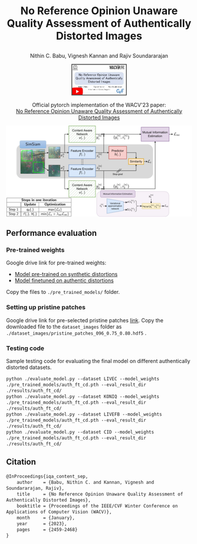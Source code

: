 # <p align="center">No Reference Opinion Unaware Quality Assessment of Authentically Distorted Images</p>
<p align="center">
Nithin C. Babu, Vignesh Kannan and Rajiv Soundararajan
</p>

<p align="center">
<a href="https://www.youtube.com/watch?v=Vgw0ithqHxE"><img src="./imgs/yt_thumb.jpg" width="150"></a>
</p>

<p align="center">
<a>Official pytorch implementation of the WACV'23 paper:</a><br>
<a href="https://openaccess.thecvf.com/content/WACV2023/html/Babu_No_Reference_Opinion_Unaware_Quality_Assessment_of_Authentically_Distorted_Images_WACV_2023_paper.html">No Reference Opinion Unaware Quality Assessment of Authentically Distorted Images</a>

</p>

![Architecture](./imgs/MainArch3.jpg)

## Performance evaluation
### Pre-trained weights
Google drive link for pre-trained weights:
- [Model pre-trained on synthetic distortions](https://drive.google.com/file/d/1reM8kTgLPBRNZI9fHylrN-nJ1xX0t0pG/view?usp=share_link)
- [Model finetuned on authentic distortions](https://drive.google.com/file/d/1-eXxqqUJSHK8mcKyVPRnL3_RDy6OihSv/view?usp=share_link)

Copy the files to ```./pre_trained_models/``` folder.
### Setting up pristine patches
Google drive link for pre-selected pristine patches [link](https://drive.google.com/file/d/1TV2tHbzqThRNIOFCZp6tZMNryl5Z0bbS/view?usp=share_link). Copy the downloaded file to the ```dataset_images``` folder as ```./dataset_images/pristine_patches_096_0.75_0.80.hdf5``` .

### Testing code
Sample testing code for evaluating the final model on different authentically distorted datasets.
```
python ./evaluate_model.py --dataset LIVEC --model_weights ./pre_trained_models/auth_ft_cd.pth --eval_result_dir ./results/auth_ft_cd/
python ./evaluate_model.py --dataset KONIQ --model_weights ./pre_trained_models/auth_ft_cd.pth --eval_result_dir ./results/auth_ft_cd/
python ./evaluate_model.py --dataset LIVEFB --model_weights ./pre_trained_models/auth_ft_cd.pth --eval_result_dir ./results/auth_ft_cd/
python ./evaluate_model.py --dataset CID --model_weights ./pre_trained_models/auth_ft_cd.pth --eval_result_dir ./results/auth_ft_cd/
```
## Citation
```
@InProceedings{iqa_content_sep,
    author    = {Babu, Nithin C. and Kannan, Vignesh and Soundararajan, Rajiv},
    title     = {No Reference Opinion Unaware Quality Assessment of Authentically Distorted Images},
    booktitle = {Proceedings of the IEEE/CVF Winter Conference on Applications of Computer Vision (WACV)},
    month     = {January},
    year      = {2023},
    pages     = {2459-2468}
}
```
